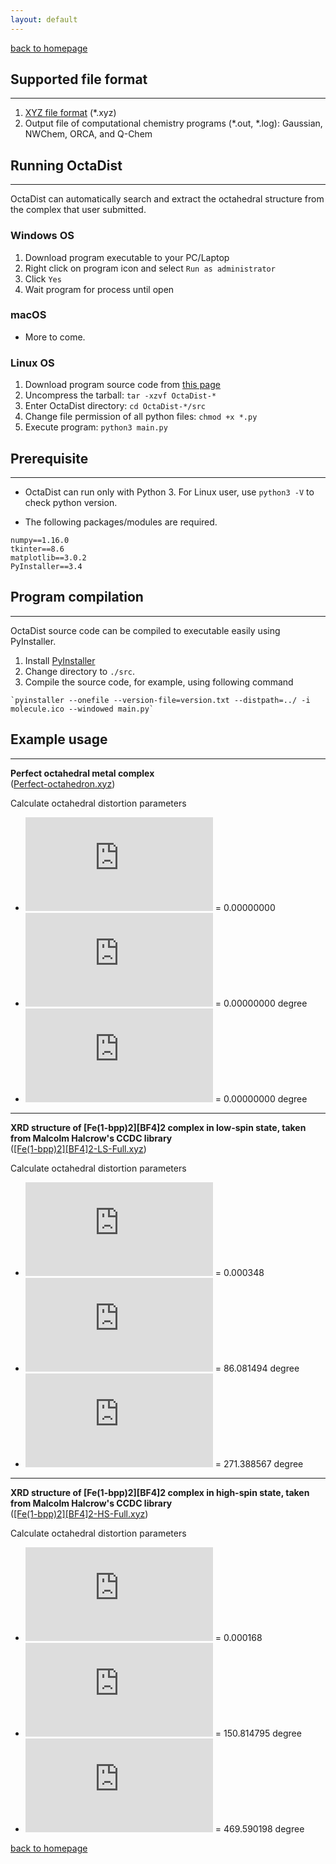```yaml
---
layout: default
---
```

[back to homepage](./)

## Supported file format
***
1. [XYZ file format](https://en.wikipedia.org/wiki/XYZ_file_format) (*.xyz)
2. Output file of computational chemistry programs (*.out, *.log): Gaussian, NWChem, ORCA, and Q-Chem


## Running OctaDist
***
OctaDist can automatically search and extract the octahedral structure from the complex that user submitted.

### Windows OS
1. Download program executable to your PC/Laptop
2. Right click on program icon and select `Run as administrator`
3. Click `Yes`
4. Wait program for process until open

### macOS
- More to come.

### Linux OS
1. Download program source code from [this page](https://github.com/OctaDist/OctaDist/src)
2. Uncompress the tarball: `tar -xzvf OctaDist-*`
3. Enter OctaDist directory: `cd OctaDist-*/src`
4. Change file permission of all python files: `chmod +x *.py`
5. Execute program: `python3 main.py`

## Prerequisite
***
- OctaDist can run only with Python 3. For Linux user, use `python3 -V` to check python version.

- The following packages/modules are required.
```
numpy==1.16.0
tkinter==8.6
matplotlib==3.0.2
PyInstaller==3.4
```

## Program compilation
***
OctaDist source code can be compiled to executable easily using PyInstaller.
1. Install [PyInstaller](https://www.pyinstaller.org/)
2. Change directory to `./src`.
3. Compile the source code, for example, using following command
```
`pyinstaller --onefile --version-file=version.txt --distpath=../ -i molecule.ico --windowed main.py`
```

## Example usage
***
**Perfect octahedral metal complex** <br/>
([Perfect-octahedron.xyz](https://raw.githubusercontent.com/OctaDist/OctaDist/master/test/Perfect-octahedron.xyz))

Calculate octahedral distortion parameters

- ![](https://latex.codecogs.com/svg.Latex?%5CDelta) = 0.00000000
- ![](https://latex.codecogs.com/svg.Latex?%5CSigma) = 0.00000000 degree
- ![](https://latex.codecogs.com/svg.Latex?%5CTheta) = 0.00000000 degree

---

**XRD structure of [Fe(1-bpp)2][BF4]2 complex in low-spin state, taken from Malcolm Halcrow's CCDC library** <br/>
([[Fe(1-bpp)2][BF4]2-LS-Full.xyz](https://raw.githubusercontent.com/OctaDist/OctaDist/master/test/%5BFe(1-bpp)2%5D%5BBF4%5D2-LS-Full.xyz))

Calculate octahedral distortion parameters
- ![](https://latex.codecogs.com/svg.Latex?%5CDelta) = 0.000348
- ![](https://latex.codecogs.com/svg.Latex?%5CSigma) = 86.081494 degree
- ![](https://latex.codecogs.com/svg.Latex?%5CTheta) = 271.388567 degree

---

**XRD structure of [Fe(1-bpp)2][BF4]2 complex in high-spin state, taken from Malcolm Halcrow's CCDC library** <br/>
([[Fe(1-bpp)2][BF4]2-HS-Full.xyz](https://raw.githubusercontent.com/OctaDist/OctaDist/master/test/%5BFe(1-bpp)2%5D%5BBF4%5D2-HS-Full.xyz))

Calculate octahedral distortion parameters
- ![](https://latex.codecogs.com/svg.Latex?%5CDelta) = 0.000168
- ![](https://latex.codecogs.com/svg.Latex?%5CSigma) = 150.814795 degree
- ![](https://latex.codecogs.com/svg.Latex?%5CTheta) = 469.590198 degree

[back to homepage](./)
